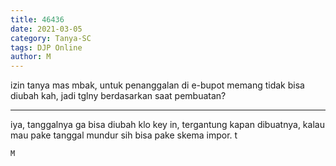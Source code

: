 ```yaml
---
title: 46436
date: 2021-03-05
category: Tanya-SC
tags: DJP Online
author: M
---
```


izin tanya mas mbak, untuk penanggalan di e-bupot memang tidak bisa diubah kah, jadi tglny berdasarkan saat pembuatan?

---

iya, tanggalnya ga bisa diubah klo key in, tergantung kapan dibuatnya, kalau mau pake tanggal mundur sih bisa pake skema impor. t

`M`
